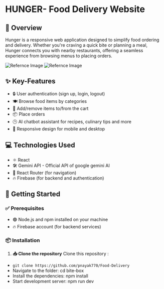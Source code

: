 
# HUNGER- Food Delivery Website

## 📝 Overview


Hunger is a responsive web application designed to simplify food ordering and delivery. Whether you're craving a quick bite or planning a meal, Hunger connects you with nearby restaurants, offering a seamless experience from browsing menus to placing orders.

![Refernce Image](/public/Screenshot%202024-08-09%20at%201.40.20 PM.png)
![Refernce Image](/public/Screenshot%202024-08-09%20at%201.40.40 PM.png)


## ✨ Key-Features
- 🔒 User authentication (sign up, login, logout)
- 🍽️ Browse food items by categories
- 🛒 Add/remove items to/from the cart
- 📦 Place orders
- 🕒 AI chatbot assistant for recipes, culinary tips and more
- 📱 Responsive design for mobile and desktop

## 💻 Technologies Used
- ⚛️ React
- 🛠️ Gemini API - Official API of google gemini AI
- 🚦 React Router (for navigation)
- 🔥 Firebase (for backend and authentication)

## 🚀 Getting Started

### ✅ Prerequisites
- 🟢 Node.js and npm installed on your machine
- 🔥 Firebase account (for backend services)

### 📦 Installation

1. **📥 Clone the repository**
Clone this repository :
- `git clone https://github.com/pnayak770/Food-Delivery`
- Navigate to the folder: cd bite-box
- Install the dependencies: npm install
- Start development server: npm run dev